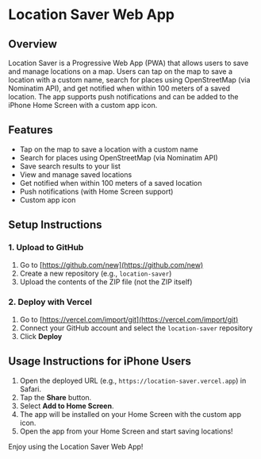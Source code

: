 
# Location Saver Web App

## Overview
Location Saver is a Progressive Web App (PWA) that allows users to save and manage locations on a map. Users can tap on the map to save a location with a custom name, search for places using OpenStreetMap (via Nominatim API), and get notified when within 100 meters of a saved location. The app supports push notifications and can be added to the iPhone Home Screen with a custom app icon.

## Features
- Tap on the map to save a location with a custom name
- Search for places using OpenStreetMap (via Nominatim API)
- Save search results to your list
- View and manage saved locations
- Get notified when within 100 meters of a saved location
- Push notifications (with Home Screen support)
- Custom app icon

## Setup Instructions

### 1. Upload to GitHub
1. Go to [https://github.com/new](https://github.com/new)
2. Create a new repository (e.g., `location-saver`)
3. Upload the contents of the ZIP file (not the ZIP itself)

### 2. Deploy with Vercel
1. Go to [https://vercel.com/import/git](https://vercel.com/import/git)
2. Connect your GitHub account and select the `location-saver` repository
3. Click **Deploy**

## Usage Instructions for iPhone Users
1. Open the deployed URL (e.g., `https://location-saver.vercel.app`) in Safari.
2. Tap the **Share** button.
3. Select **Add to Home Screen**.
4. The app will be installed on your Home Screen with the custom app icon.
5. Open the app from your Home Screen and start saving locations!

Enjoy using the Location Saver Web App!
